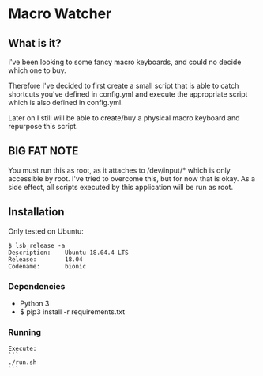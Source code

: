# Macro Watcher

## What is it?
I've been looking to some fancy macro keyboards, and could no decide which one to buy.

Therefore I've decided to first create a small script that is able to catch shortcuts you've defined in config.yml and execute the appropriate script which is also defined in config.yml.

Later on I still will be able to create/buy a physical macro keyboard and repurpose this script.

## BIG FAT NOTE
You must run this as root, as it attaches to /dev/input/* which is only accessible by root. I've tried to overcome this, but for now that is okay.
As a side effect, all scripts executed by this application will be run as
root.

## Installation

Only tested on Ubuntu: 

    $ lsb_release -a
    Description:    Ubuntu 18.04.4 LTS
    Release:        18.04
    Codename:       bionic

### Dependencies
- Python 3
- $ pip3 install -r requirements.txt

### Running

    Execute:
    ``` 
    ./run.sh
    ```

